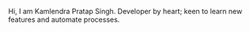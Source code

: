 Hi, I am Kamlendra Pratap Singh.
Developer by heart; keen to learn new features and automate processes.


